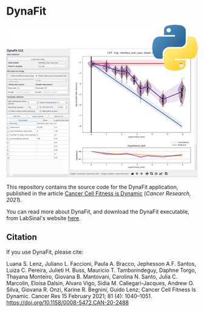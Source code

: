 # DynaFit

<p align="center" width="100%">
    <img src="docs/_static/dynafit_overview.png" alt="DynaFit overview">
</p>

This repository contains the source code for the DynaFit application, published in the article [Cancer Cell Fitness is Dynamic](https://aacrjournals.org/cancerres/article/81/4/1040/650203/Cancer-Cell-Fitness-Is-DynamicCancer-Cell-Fitness) (*Cancer Research, 2021*).

You can read more about DynaFit, and download the DynaFit executable, from LabSinal's website [here](http://www.ufrgs.br/labsinal/dynafit/index.html).


## Citation
If you use DynaFit, please cite:

Luana S. Lenz, Juliano L. Faccioni, Paula A. Bracco, Jephesson A.F. Santos, Luiza C. Pereira, Julieti H. Buss, Mauricio T. Tamborindeguy, Daphne Torgo, Thayana Monteiro, Giovana B. Mantovani, Carolina N. Santo, Julia C. Marcolin, Eloisa Dalsin, Alvaro Vigo, Sidia M. Callegari-Jacques, Andrew O. Silva, Giovana R. Onzi, Karine R. Begnini, Guido Lenz; Cancer Cell Fitness Is Dynamic. Cancer Res 15 February 2021; 81 (4): 1040–1051. https://doi.org/10.1158/0008-5472.CAN-20-2488
